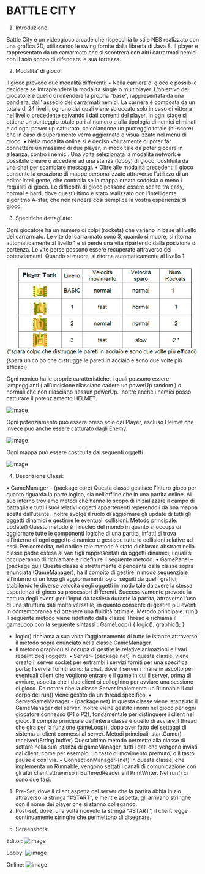 # BATTLE CITY

1. Introduzione:

Battle City è un videogioco arcade che rispecchia lo stile NES realizzato con una grafica 2D, utilizzando le swing fornite dalla libreria di Java 8.
Il player è rappresentato da un carrarmato che si scontrerà con altri carrarmati nemici con il solo scopo di difendere la sua fortezza.

2. Modalita’ di gioco:

Il gioco prevede due modalità differenti:
• Nella carriera di gioco è possibile decidere se intraprendere la modalità single o multiplayer. L’obiettivo del giocatore è quello di difendere la propria “base”, rappresentata da una bandiera, dall’ assedio dei carrarmati nemici. La carriera è composta da un totale di 24 livelli, ognuno dei quali viene sbloccato solo in caso di vittoria nel livello precedente salvando i dati correnti del player. In ogni stage si ottiene un punteggio totale pari al numero e alla tipologia di nemici eliminati e ad ogni power up catturato, calcolandone un punteggio totale (hi-score) che in caso di superamento verrà aggiornato e visualizzato nel menu di gioco.
• Nella modalità online si è deciso volutamente di poter far connettere un massimo di due player, in modo tale da poter giocare in alleanza, contro i nemici.
Una volta selezionata la modalità network è possibile creare o accedere ad una stanza (lobby) di gioco, costituita da una chat per scambiare messaggi.
• Oltre alle modalità precedenti il gioco consente la creazione di mappe personalizzate attraverso l’utilizzo di un editor intelligente, che controlla se la mappa creata soddisfa o meno i requisiti di gioco.
Le difficoltà di gioco possono essere scelte tra easy, normal e hard, dove quest’ultimo è stato realizzato con l’intelligente algoritmo A-star, che non renderà così semplice la vostra esperienza di gioco.

3. Specifiche dettagliate:

Ogni giocatore ha un numero di colpi (rockets) che variano in base al livello del carrarmato. Le vite del carrarmato sono 3, quando si muore, si ritorna automaticamente al livello 1 e si perde una vita ripartendo dalla posizione di partenza. Le vite perse possono essere recuperate attraverso dei potenziamenti. Quando si muore, si ritorna automaticamente al livello 1.

![image](images/1.png)
(spara un colpo che distrugge le pareti in acciaio e sono due volte più efficaci)



Ogni nemico ha le proprie caratteristiche, i quali possono essere lampeggianti ( all’uccisione rilasciano cadere un powerUp random ) o normali che non rilasciano nessun powerUp. Inoltre anche i nemici posso catturare il potenziamento HELMET.

![image](https://drive.google.com/open?id=1hcjedrcKllaXqMvyUn3pPxHTh1jxHUBy)

Ogni potenziamento può essere preso solo dai Player, escluso Helmet che invece può anche essere catturato dagli Enemy.

![image](https://drive.google.com/open?id=1eIlFbA2eoZj5cdY9HqzhHwCWek5rEGon)

Ogni mappa può essere costituita dai seguenti oggetti

![image](https://drive.google.com/open?id=1n3W3VuWgcr2mqIFEDqkYXv8blBqNtfK3)


4.	Descrizione Classi:

•	GameManager – (package core)
Questa classe  gestisce l’intero gioco per quanto riguarda la parte logica, sia nell’offline che in una partita online. Al suo interno troviamo metodi che hanno lo scopo di inizializzare il campo di battaglia e tutti i suoi relativi oggetti appartenenti reperendoli da una mappa scelta dall’utente. Inoltre svolge il ruolo di aggiornare gli update di tutti gli oggetti dinamici e gestirne le eventuali collisioni.
Metodo principale:      update()
Questo metodo è il nucleo del mondo in quanto si occupa di aggiornare tutte le componenti logiche di una partita, infatti si trova all’interno di ogni oggetto dinamico e gestisce tutte le collisioni relative ad essi. Per comodità, nel codice tale metodo è stato dichiarato abstract nella classe padre estesa ai vari figli rappresentati da oggetti dinamici, i quali si occuperanno di richiamare e ridefinire il seguente metodo. 
•	GamePanel – (package gui)
Questa classe è strettamente dipendente dalla classe sopra enunciata (GameManager), ha il compito di gestire in modo sequenziale all’interno di un loop gli aggiornamenti logici seguiti da quelli grafici, stabilendo le diverse velocità degli oggetti in modo tale da avere la stessa esperienza di gioco su processori differenti. Successivamente prevede la cattura degli eventi per l’input da tastiera durante la partita, attraverso l’uso di una struttura dati molto versatile, in quanto consente di gestire più eventi in contemporanea ed ottenere una fluidità ottimale.
Metodo principale:        run()
Il seguente metodo viene ridefinito dalla classe Thread e richiama il gameLoop con la seguente sintassi :
GameLoop() {
          logic();
        graphic();
}
- logic() richiama a sua volta l’aggiornamento di tutte le istanze attraverso il metodo sopra enunciato nella classe GameManager.
- Il metodo graphic() si occupa di gestire le relative animazioni e i vari repaint degli oggetti. 
•	Server– (package net)
In questa classe, viene creato il server socket per entrambi i servizi forniti per una specifica porta; I servizi forniti sono: la chat, dove il server rimane in ascolto per eventuali client che vogliono entrare e il game in cui il server, prima di avviare, aspetta che i due client si colleghino per avviare una sessione di gioco. Da notare che la classe Server implementa un Runnable il cui corpo del run() viene gestito da un thread specifico. 
•	ServerGameManager - (package net)
In questa classe viene istanziato il GameManager del server. Inoltre viene gestito i nomi nel gioco per ogni giocatore connesso (P1 o P2), fondamentale per distinguere i client nel gioco. Il compito principale dell’intera classe è quello di avviare il thread che gira per la funzione gameLoop(), dopo aver fatto dei settaggi di sistema ai client connessi al server. 
Metodi principali:    startGame()     received(String buffer)
Quest’ultimo metodo permette alla classe di settare nella sua istanza di gameManager, tutti i dati che vengono inviati dai client, come per esempio, un tasto di movimento premuto, o il tasto pause e così via.
•	ConnectionManager-(net)
In questa classe, che implementa un Runnable, vengono settati i canali di comunicazione con gli altri client attraverso il BufferedReader e il PrintWriter. Nel run() ci sono due fasi:
1)	Pre-Set, dove il client aspetta dal server che la partita abbia inizio attraverso la stringa “#START”, e mentre aspetta, gli arrivano stringhe con il nome dei player che si stanno collegando.
2)	Post-set, dove, una volta ricevuto la stringa “#START”, il client legge continuamente stringhe che permettono di disegnare.




5. Screenshots:

Editor:
![image](https://drive.google.com/file/d/1HZJxn_C1qOGvjJ5CdQDJNByLOkSf3Q43/view?usp=sharing)

Lobby:
![image](https://drive.google.com/open?id=1pnuXuWVXWlYCI1kxop5-OBUZeQ3BnL6J)

Online:
![image](https://drive.google.com/open?id=1ITrVSNRS-l2kH9ngx9SgksMDTBawTTeR)


